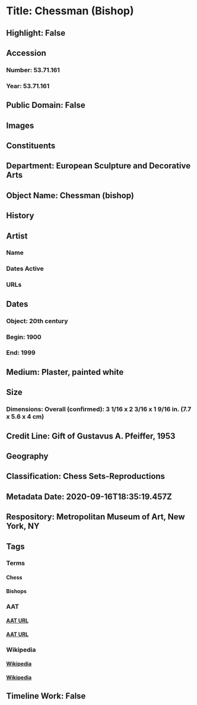 # Title: Chessman (Bishop)
## Highlight: False
## Accession
### Number: 53.71.161
### Year: 53.71.161
## Public Domain: False
## Images
## Constituents
## Department: European Sculpture and Decorative Arts
## Object Name: Chessman (bishop)
## History
## Artist
### Name
### Dates Active
### URLs
## Dates
### Object: 20th century
### Begin: 1900
### End: 1999
## Medium: Plaster, painted white
## Size
### Dimensions: Overall (confirmed): 3 1/16 x 2 3/16 x 1 9/16 in. (7.7 x 5.6 x 4 cm)
## Credit Line: Gift of Gustavus A. Pfeiffer, 1953
## Geography
## Classification: Chess Sets-Reproductions
## Metadata Date: 2020-09-16T18:35:19.457Z
## Respository: Metropolitan Museum of Art, New York, NY
## Tags
### Terms
#### Chess
#### Bishops
### AAT
#### [AAT URL](http://vocab.getty.edu/page/aat/300222748)
#### [AAT URL](http://vocab.getty.edu/page/aat/300025756)
### Wikipedia
#### [Wikipedia]()
#### [Wikipedia]()
## Timeline Work: False